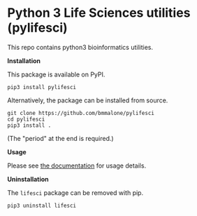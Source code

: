 # Python 3 Life Sciences utilities (pylifesci)

This repo contains python3 bioinformatics utilities.

**Installation**

This package is available on PyPI.

```
pip3 install pylifesci
```

Alternatively, the package can be installed from source.

```
git clone https://github.com/bmmalone/pylifesci
cd pylifesci
pip3 install .
```

(The "period" at the end is required.)

**Usage**

Please see [the documentation](https://pylifesci.readthedocs.io/en/) for usage details.

**Uninstallation**

The `lifesci` package can be removed with pip.

```
pip3 uninstall lifesci
```
